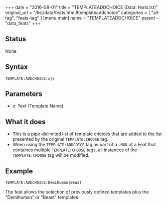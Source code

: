 +++
date = "2016-08-01"
title = "TEMPLATEADDCHOICE (Data: feats.lst)"
original_url = "/list/data/feats.html#templateaddchoice"
categories = [ "all-tag", "feats-tag" ]
[menu.main]
    name = "TEMPLATEADDCHOICE"
    parent = "data_feats"
+++

## Status

None

## Syntax

`TEMPLATE:ADDCHOICE:x|x`

## Parameters

-   x: Text (Template Name)



What it does
------------

-   This is a pipe-delimited list of template choices that are added to
    the list presented by the original `TEMPLATE:CHOOSE` tag.
-   When using the `TEMPLATE:ADDCOICE` tag as part of a `.MOD` of a Feat
    that containes multiple `TEMPLATE:CHOOSE` tags, all instances of the
    `TEMPLATE:CHOOSE` tag will be modified.

Example
-------

`TEMPLATE:ADDCHOICE:Demihuman|Beast`

The feat allows the selection of previously defined templates plus the
"Demihuman" or "Beast" templates.


